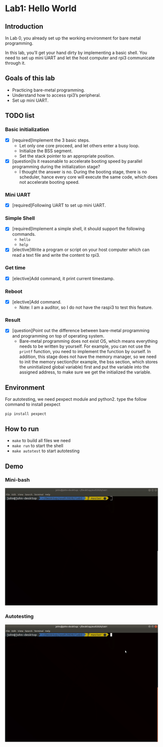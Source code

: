 # Lab1: Hello World
## Introduction
In Lab 0, you already set up the working environment for bare metal programming.

In this lab, you’ll get your hand dirty by implementing a basic shell. You need to set up mini UART and let the host computer and rpi3 communicate through it.

## Goals of this lab
- Practicing bare-metal programming.
- Understand how to access rpi3’s peripheral.
- Set up mini UART.

## TODO list

### Basic initialization
- [x] [required]Implement the 3 basic steps.
  - Let only one core proceed, and let others enter a busy loop.
  - Initialize the BSS segment.
  - Set the stack pointer to an appropriate position.
- [x] [question]Is it reasonable to accelerate booting speed by parallel programming during the initialization stage?
  -  I thought the answer is no. During the booting stage, there is no scheduler, hance every core will execute the same code, which does not accelerate booting speed.

### Mini UART
- [x] [required]Following UART to set up mini UART.

### Simple Shell
- [x] [required]Implement a simple shell, it should support the following commands.
  - `hello`
  - `help`
- [x] [elective]Write a program or script on your host computer which can read a text file and write the content to rpi3.
 
### Get time
- [x] [elective]Add <timestamp> command, it print current timestamp.

### Reboot
- [x] [elective]Add <reboot> command.
  - Note: I am a auditor, so I do not have the raspi3 to test this feature. 

### Result
- [x] [question]Point out the difference between bare-metal programming and programming on top of operating system.
  - Bare-metal programming does not exist OS, which means everything needs to be written by yourself. 
For example, you can not use the `printf` function, you need to implement the function by ourself. In addition, this stage does not have the memory manager, so we need to init the memory section(for example, the bss section, which stores the uninitialized global variable) first and put the variable into the assigned address, to make sure we get the initialized the variable.

## Environment
For autotesting, we need pexpect module and python2. type the follow command to install pexpect

```text
pip install pexpect
```


## How to run
- `make` to build all files we need
- `make run` to start the shell
- `make autotest` to start autotesting

## Demo
### Mini-bash
![](../images/osdi_lab1.gif)

### Autotesting
![](../images/osdi_lab1_autotest.gif)
